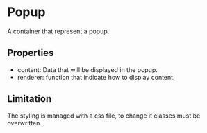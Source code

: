 # Popup

A container that represent a popup.

## Properties

- content: Data that will be displayed in the popup.
- renderer: function that indicate how to display content.

## Limitation

The styling is managed with a css file, to change it classes must be overwritten.
